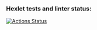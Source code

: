 ### Hexlet tests and linter status:
[![Actions Status](https://github.com/PavelDeuce/devops-for-programmers-project-lvl1/workflows/hexlet-check/badge.svg)](https://github.com/PavelDeuce/devops-for-programmers-project-lvl1/actions)